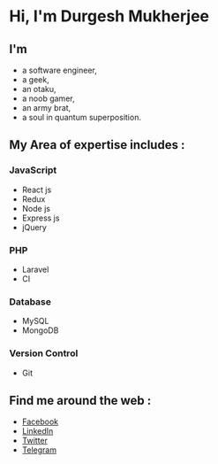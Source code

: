 # Hi, I'm Durgesh Mukherjee

## I'm

- a software engineer,
- a geek,
- an otaku,
- a noob gamer,
- an army brat,
- a soul in quantum superposition.

## My Area of expertise includes :

### JavaScript

- React js
- Redux
- Node js
- Express js
- jQuery

### PHP

- Laravel
- CI

### Database

- MySQL
- MongoDB

### Version Control

- Git

## Find me around the web :

- <a href="https://www.facebook.com/geek.mukh">Facebook</a>
- <a href="https://www.linkedin.com/in/durgesh-mukherjee-075971a6/"> LinkedIn</a>
- <a href="https://twitter.com/geekMukh"> Twitter</a>
- <a href="https://t.me/geekmukh"> Telegram </a>

